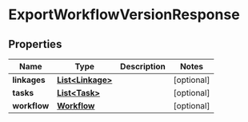 

# ExportWorkflowVersionResponse


## Properties

| Name | Type | Description | Notes |
|------------ | ------------- | ------------- | -------------|
|**linkages** | [**List&lt;Linkage&gt;**](Linkage.md) |  |  [optional] |
|**tasks** | [**List&lt;Task&gt;**](Task.md) |  |  [optional] |
|**workflow** | [**Workflow**](Workflow.md) |  |  [optional] |



